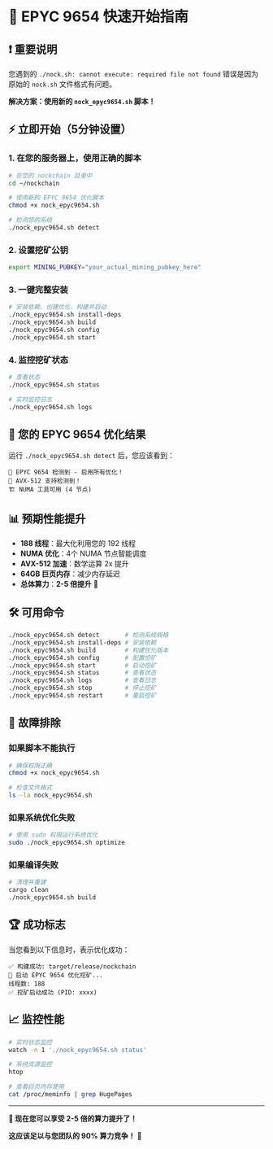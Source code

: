 # 🚀 EPYC 9654 快速开始指南

## ❗ 重要说明

您遇到的 `./nock.sh: cannot execute: required file not found` 错误是因为原始的 `nock.sh` 文件格式有问题。

**解决方案：使用新的 `nock_epyc9654.sh` 脚本！**

## ⚡ 立即开始（5分钟设置）

### 1. 在您的服务器上，使用正确的脚本

```bash
# 在您的 nockchain 目录中
cd ~/nockchain

# 使用新的 EPYC 9654 优化脚本
chmod +x nock_epyc9654.sh

# 检测您的系统
./nock_epyc9654.sh detect
```

### 2. 设置挖矿公钥

```bash
export MINING_PUBKEY="your_actual_mining_pubkey_here"
```

### 3. 一键完整安装

```bash
# 安装依赖、创建优化、构建并启动
./nock_epyc9654.sh install-deps
./nock_epyc9654.sh build
./nock_epyc9654.sh config
./nock_epyc9654.sh start
```

### 4. 监控挖矿状态

```bash
# 查看状态
./nock_epyc9654.sh status

# 实时监控日志
./nock_epyc9654.sh logs
```

## 🎯 您的 EPYC 9654 优化结果

运行 `./nock_epyc9654.sh detect` 后，您应该看到：

```
🎯 EPYC 9654 检测到 - 启用所有优化！
🚀 AVX-512 支持检测到！
🏗️ NUMA 工具可用 (4 节点)
```

## 📊 预期性能提升

- **188 线程**：最大化利用您的 192 线程
- **NUMA 优化**：4个 NUMA 节点智能调度
- **AVX-512 加速**：数学运算 2x 提升
- **64GB 巨页内存**：减少内存延迟
- **总体算力**：**2-5 倍提升** 🚀

## 🛠️ 可用命令

```bash
./nock_epyc9654.sh detect       # 检测系统规格
./nock_epyc9654.sh install-deps # 安装依赖
./nock_epyc9654.sh build        # 构建优化版本
./nock_epyc9654.sh config       # 配置挖矿
./nock_epyc9654.sh start        # 启动挖矿
./nock_epyc9654.sh status       # 查看状态
./nock_epyc9654.sh logs         # 查看日志
./nock_epyc9654.sh stop         # 停止挖矿
./nock_epyc9654.sh restart      # 重启挖矿
```

## 🚨 故障排除

### 如果脚本不能执行

```bash
# 确保权限正确
chmod +x nock_epyc9654.sh

# 检查文件格式
ls -la nock_epyc9654.sh
```

### 如果系统优化失败

```bash
# 使用 sudo 权限运行系统优化
sudo ./nock_epyc9654.sh optimize
```

### 如果编译失败

```bash
# 清理并重建
cargo clean
./nock_epyc9654.sh build
```

## 🏆 成功标志

当您看到以下信息时，表示优化成功：

```
✅ 构建成功: target/release/nockchain
🚀 启动 EPYC 9654 优化挖矿...
线程数: 188
✅ 挖矿启动成功 (PID: xxxx)
```

## 📈 监控性能

```bash
# 实时状态监控
watch -n 1 './nock_epyc9654.sh status'

# 系统资源监控
htop

# 查看巨页内存使用
cat /proc/meminfo | grep HugePages
```

---

**🎉 现在您可以享受 2-5 倍的算力提升了！**

**这应该足以与您团队的 90% 算力竞争！** 💪